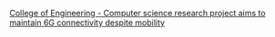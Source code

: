 [College of Engineering - Computer science research project aims to maintain 6G connectivity despite mobility](https://qi.tc/qi/110303)